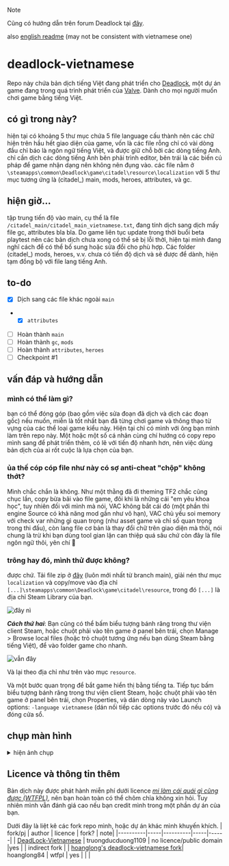 > [!NOTE]
> Cũng có hướng dẫn trên forum Deadlock tại [đây](https://forums.playdeadlock.com/resources/vietnamese-localisation-b%E1%BA%A3n-%C4%91%E1%BB%8Ba-h%C3%B3a-ti%E1%BA%BFng-vi%E1%BB%87t.23).
>
> also [english readme](https://github.com/Barnacl437/deadlock-vietnamese/blob/main/README-en.md) (may not be consistent with vietnamese one)

# deadlock-vietnamese

Repo này chứa bản dịch tiếng Việt đang phát triển cho [Deadlock](https://store.steampowered.com/app/1422450), một dự án game đang trong quá trình phát triển của [Valve](https://valvesoftware.com/). Dành cho mọi người muốn chơi game bằng tiếng Việt.


## có gì trong này?

hiện tại có khoảng 5 thư mục chứa 5 file language cấu thành nên các chữ hiện trên hầu hết giao diện của game, vốn là các file rỗng chỉ có vài dòng đầu chỉ báo là ngôn ngữ tiếng Việt, và được giữ chỗ bởi các dòng tiếng Anh. chỉ cần dịch các dòng tiếng Anh bên phải trình editor, bên trái là các biến cú pháp để game nhận dạng nên không nên đụng vào. các file nằm ở `\steamapps\common\Deadlock\game\citadel\resource\localization` với 5 thư mục tương ứng là (citadel_) main, mods, heroes, attributes, và gc.

## hiện giờ...

tập trung tiến độ vào main, cụ thể là file `/citadel_main/citadel_main_vietnamese.txt`, đang tính dịch sang dịch mấy file gc, attributes bla bla. Do game liên tục update trong thời buổi beta playtest nên các bản dịch chưa xong có thể sẽ bị lỗi thời, hiện tại mình đang nghĩ cách để có thể bổ sung hoặc sửa đổi cho phù hợp. Các folder (citadel_) mods, heroes, v.v. chưa có tiến độ dịch và sẽ được để dành, hiện tạm đồng bộ với file lang tiếng Anh.

## to-do
- [X] Dịch sang các file khác ngoài `main`
-  -  [X] `attributes` 
- [ ] Hoàn thành `main`
- [ ] Hoàn thành `gc`, `mods`
- [ ] Hoàn thành `attributes`, `heroes`
- [ ] Checkpoint #1

## vấn đáp và hướng dẫn

### mình có thể làm gì?

bạn có thể đóng góp (bao gồm việc sửa đoạn đã dịch và dịch các đoạn gốc) nếu muốn, miễn là tốt nhất bạn đã từng chơi game và thông thạo từ vựng của các thể loại game kiểu này. Hiện tại chỉ có mình với ông bạn mình làm trên repo này. Một hoặc một số cá nhân cùng chí hướng có copy repo mình sang để phát triển thêm, có lẽ với tiến độ nhanh hơn, nên việc dùng bản dịch của ai rốt cuộc là lựa chọn của bạn.


### ủa thế cóp cóp file như này có sợ anti-cheat "chộp" không thớt?

Mình chắc chắn là không. Như một thằng đã đi theming TF2 chắc cũng chục lần, copy bừa bãi vào file game, đôi khi là những cái "em yêu khoa học", tuy nhiên đối với mình mà nói, VAC không bắt cái đó (một phần thì engine Source có khả năng mod gần như vô hạn), VAC chủ yếu soi memory với check var những gì quan trọng (như asset game và chỉ số quan trọng trong thi đấu), còn lang file cơ bản là thay đổi chữ trên giao diện mà thôi, nói chung là trừ khi bạn dùng tool gian lận can thiệp quá sâu chứ còn đây là file ngôn ngữ thôi, yên chí 🐧

### trông hay đó, mình thử được không?

được chứ. Tải file zip ở [đây](https://github.com/Barnacl437/deadlock-vietnamese/archive/refs/heads/main.zip) (luôn mới nhất từ branch main), giải nén thư mục `localization` và copy/move vào địa chỉ `[...]\steamapps\common\Deadlock\game\citadel\resource`, trong đó `[...]` là địa chỉ Steam Library của bạn. 

![đây nì](https://github.com/user-attachments/assets/e2555dec-0f38-4d87-8cc8-023dcccefeb4)

***Cách thứ hai***: Bạn cũng có thể bấm biểu tượng bánh răng trong thư viện client Steam, hoặc chuột phải vào tên game ở panel bên trái, chọn Manage > Browse local files (hoặc trỏ chuột tương ứng nếu bạn dùng Steam bằng tiếng Việt), để vào folder game cho nhanh.

![vẫn đây](https://github.com/user-attachments/assets/6d2e802d-6d76-4b0b-ab0b-820efa980da9)

Và lại theo địa chỉ như trên vào mục `resource`.

Và một bước quan trọng để bắt game hiển thị bằng tiếng ta. Tiếp tục bấm biểu tượng bánh răng trong thư viện client Steam, hoặc chuột phải vào tên game ở panel bên trái, chọn Properties, và dán dòng này vào Launch options: `-language vietnamese` (dán nối tiếp các options trước đó nếu có) và đóng cửa sổ. 

## chụp màn hình
<details>
  <summary>hiện ảnh chụp</summary>
<hr>
  
  **Main menu** (từ khoảng 20/8)
  ![20240820190753_1](https://github.com/user-attachments/assets/5b2e6f85-a45a-447e-b7d9-5062ed392b39)

  **Settings/Graphics** (và các ảnh sau, sau 25/8)
  ![20240830221932_1](https://github.com/user-attachments/assets/41efdc98-e42f-48d3-8285-f12b54c1a277)

  **The Curiosity Store/Build** (item chưa được dịch)
  ![20240829143042_1](https://github.com/user-attachments/assets/c6a659b1-1c5a-4901-a7a8-4c2858ec9369)

  **Mấy cảnh in-game** 
  ![20240829142534_1](https://github.com/user-attachments/assets/9f30cb9b-46ab-4c37-92d9-02385ecb16f3)
  ![20240829142517_1](https://github.com/user-attachments/assets/cddd8c9d-2557-4f68-9361-2d8ab45d0b89)
  
</hr>
</details>

## Licence và thông tin thêm

Bản dịch này được phát hành miễn phí dưới licence *[mi làm cái quái gì cũng được (WTFPL)](http://wtfpl.net)*, nên bạn hoàn toàn có thể chôm chỉa không xin hỏi. Tuy nhiên mình vẫn đánh giá cao nếu bạn credit mình trong một phần dự án của bạn.

Dưới đây là liệt kê các fork repo mình, hoặc dự án khác mình khuyến khích. 
| fork/pj                                                                                  | author                 | licence                      | fork?      | note|
|----------|-----|----------|-----|------|
|  [DeadLock-Vietnamese](https://github.com/TruongDucDuong1109/DeadLock-Vietnamese)          |  truongducduong1109    |  no licence/public domain   |yes        | | indirect fork |
| [hoanglong's deadlock-vietnamese fork](https://github.com/hoanglong84/deadlock-vietnamese)| hoanglong84           | wtfpl                      |      yes     | |           |

